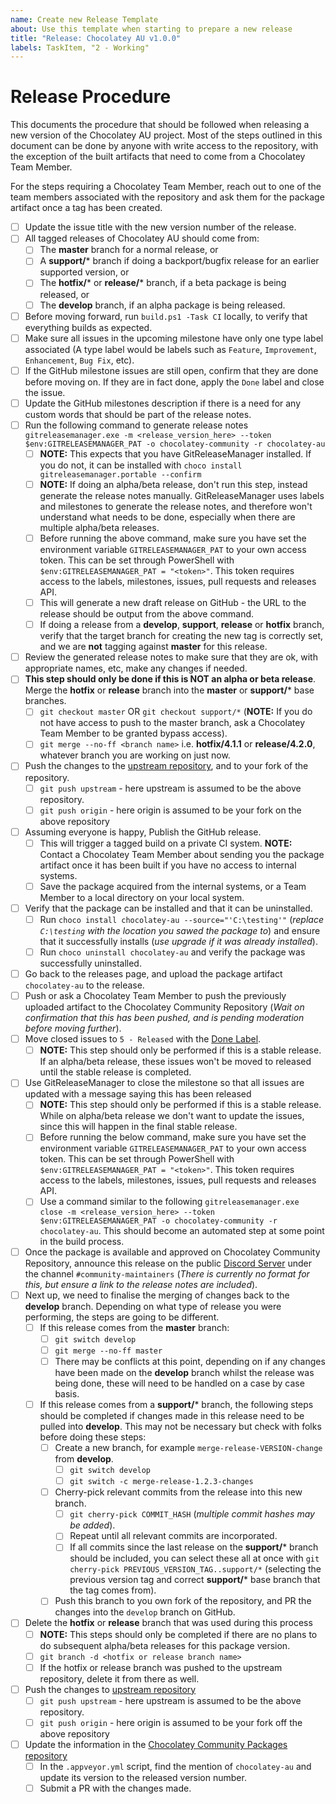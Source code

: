 ```yaml
---
name: Create new Release Template
about: Use this template when starting to prepare a new release
title: "Release: Chocolatey AU v1.0.0"
labels: TaskItem, "2 - Working"
---
```


# Release Procedure

This documents the procedure that should be followed when releasing a new version of the Chocolatey AU project.
Most of the steps outlined in this document can be done by anyone with write access to the repository, with the exception of the built artifacts that need to come from a Chocolatey Team Member.

For the steps requiring a Chocolatey Team Member, reach out to one of the team members associated with the repository and ask them for the package artifact once a tag has been created.

- [ ] Update the issue title with the new version number of the release.
- [ ] All tagged releases of Chocolatey AU should come from:
  - [ ] The **master** branch for a normal release, or
  - [ ] A **support/*** branch if doing a backport/bugfix release for an earlier supported version, or
  - [ ] The **hotfix/*** or **release/*** branch, if a beta package is being released, or
  - [ ] The **develop** branch, if an alpha package is being released.
- [ ] Before moving forward, run `build.ps1 -Task CI` locally, to verify that everything builds as expected.
- [ ] Make sure all issues in the upcoming milestone have only one type label associated (A type label would be labels such as `Feature`, `Improvement`, `Enhancement`, `Bug Fix`, etc).
- [ ] If the GitHub milestone issues are still open, confirm that they are done before moving on. If they are in fact done, apply the `Done` label and close the issue.
- [ ] Update the GitHub milestones description if there is a need for any custom words that should be part of the release notes.
- [ ] Run the following command to generate release notes `gitreleasemanager.exe -m <release_version_here> --token $env:GITRELEASEMANAGER_PAT -o chocolatey-community -r chocolatey-au`
  - [ ] **NOTE:** This expects that you have GitReleaseManager installed. If you do not, it can be installed with `choco install gitreleasemanager.portable --confirm`
  - [ ] **NOTE:** If doing an alpha/beta release, don't run this step, instead generate the release notes manually. GitReleaseManager uses labels and milestones to generate the release notes, and therefore won't understand what needs to be done, especially when there are multiple alpha/beta releases.
  - [ ] Before running the above command, make sure you have set the environment variable `GITRELEASEMANAGER_PAT` to your own access token. This can be set through PowerShell with `$env:GITRELEASEMANAGER_PAT = "<token>"`. This token requires access to the labels, milestones, issues, pull requests and releases API.
  - [ ] This will generate a new draft release on GitHub - the URL to the release should be output from the above command.
  - [ ] If doing a release from a **develop**, **support**, **release** or **hotfix** branch, verify that the target branch for creating the new tag is correctly set, and we are **not** tagging against **master** for this release.
- [ ] Review the generated release notes to make sure that they are ok, with appropriate names, etc, make any changes if needed.
- [ ] **This step should only be done if this is NOT an alpha or beta release**. Merge the **hotfix** or **release** branch into the **master** or **support/*** base branches.
  - [ ] `git checkout master` OR `git checkout support/*` (**NOTE:** If you do not have access to push to the master branch, ask a Chocolatey Team Member to be granted bypass access).
  - [ ] `git merge --no-ff <branch name>` i.e. **hotfix/4.1.1** or **release/4.2.0**, whatever branch you are working on just now.
- [ ] Push the changes to the [upstream repository][], and to your fork of the repository.
  - [ ] `git push upstream` - here upstream is assumed to be the above repository.
  - [ ] `git push origin` - here origin is assumed to be your fork on the above repository
- [ ] Assuming everyone is happy, Publish the GitHub release.
  - [ ] This will trigger a tagged build on a private CI system. **NOTE:** Contact a Chocolatey Team Member about sending you the package artifact once it has been built if you have no access to internal systems.
  - [ ] Save the package acquired from the internal systems, or a Team Member to a local directory on your local system.
- [ ] Verify that the package can be installed and that it can be uninstalled.
  - [ ] Run `choco install chocolatey-au --source="'C:\testing'"` (_replace `C:\testing` with the location you sawed the package to_) and ensure that it successfully installs (_use upgrade if it was already installed_).
  - [ ] Run `choco uninstall chocolatey-au` and verify the package was successfully uninstalled.
- [ ] Go back to the releases page, and upload the package artifact `chocolatey-au` to the release.
- [ ] Push or ask a Chocolatey Team Member to push the previously uploaded artifact to the Chocolatey Community Repository (_Wait on confirmation that this has been pushed, and is pending moderation before moving further_).
- [ ] Move closed issues to `5 - Released` with the [Done Label][].
  - [ ] **NOTE:** This step should only be performed if this is a stable release. If an alpha/beta release, these issues won't be moved to released until the stable release is completed.
- [ ] Use GitReleaseManager to close the milestone so that all issues are updated with a message saying this has been released
  - [ ] **NOTE:** This step should only be performed if this is a stable release. While on alpha/beta release we don't want to update the issues, since this will happen in the final stable release.
  - [ ] Before running the below command, make sure you have set the environment variable `GITRELEASEMANAGER_PAT` to your own access token. This can be set through PowerShell with `$env:GITRELEASEMANAGER_PAT = "<token>"`. This token requires access to the labels, milestones, issues, pull requests and releases API.
  - [ ] Use a command similar to the following `gitreleasemanager.exe close -m <release_version_here> --token $env:GITRELEASEMANAGER_PAT -o chocolatey-community -r chocolatey-au`. This should become an automated step at some point in the build process.
- [ ] Once the package is available and approved on Chocolatey Community Repository, announce this release on the public [Discord Server][] under the channel `#community-maintainers` (_There is currently no format for this, but ensure a link to the release notes are included_).
- [ ] Next up, we need to finalise the merging of changes back to the **develop** branch. Depending on what type of release you were performing, the steps are going to be different.
  - [ ] If this release comes from the **master** branch:
    - [ ] `git switch develop`
    - [ ] `git merge --no-ff master`
    - [ ] There may be conflicts at this point, depending on if any changes have been made on the **develop** branch whilst the release was being done, these will need to be handled on a case by case basis.
  - [ ] If this release comes from a **support/*** branch, the following steps should be completed if changes made in this release need to be pulled into **develop**. This may not be necessary but check with folks before doing these steps:
    - [ ] Create a new branch, for example `merge-release-VERSION-change` from **develop**.
      - [ ] `git switch develop`
      - [ ] `git switch -c merge-release-1.2.3-changes`
    - [ ] Cherry-pick relevant commits from the release into this new branch.
      - [ ] `git cherry-pick COMMIT_HASH` (_multiple commit hashes may be added_).
      - [ ] Repeat until all relevant commits are incorporated.
      - [ ] If all commits since the last release on the **support/*** branch should be included, you can select these all at once with `git cherry-pick PREVIOUS_VERSION_TAG..support/*` (selecting the previous version tag and correct **support/*** base branch that the tag comes from).
    - [ ] Push this branch to you own fork of the repository, and PR the changes into the `develop` branch on GitHub.
- [ ] Delete the **hotfix** or **release** branch that was used during this process
  - [ ] **NOTE:** This steps should only be completed if there are no plans to do subsequent alpha/beta releases for this package version.
  - [ ] `git branch -d <hotfix or release branch name>`
  - [ ] If the hotfix or release branch was pushed to the upstream repository, delete it from there as well.
- [ ] Push the changes to [upstream repository][]
  - [ ] `git push upstream` - here upstream is assumed to be the above repository.
  - [ ] `git push origin` - here origin is assumed to be your fork off the above repository
- [ ] Update the information in the [Chocolatey Community Packages repository][]
  - [ ] In the `.appveyor.yml` script, find the mention of `chocolatey-au` and update its version to the released version number.
  - [ ] Submit a PR with the changes made.

[Discord Server]: https://ch0.co/community
[Done Label]: https://github.com/chocolatey-community/chocolatey-au/issues/?q=is%3Aissue+is%3Aclosed+label%3A%224+-+Done%22
[Releases]: https://github.com/chocolatey-community/chocolatey-au/releases
[upstream repository]: https://github.com/chocolatey-community/chocolatey-au
[Chocolatey Community Packages repository]: https://github.com/chocolatey-community/chocolatey-packages
